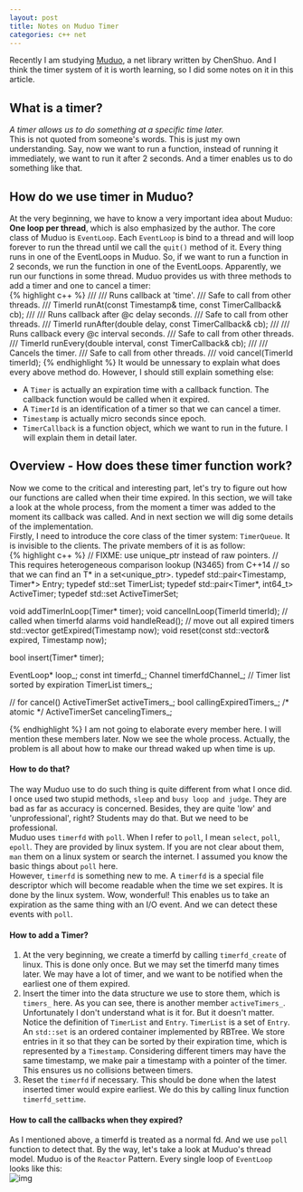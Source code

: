 ```yaml
---
layout: post
title: Notes on Muduo Timer
categories: c++ net
---
```

Recently I am studying [Muduo](https://github.com/chenshuo/muduo), a net library written by ChenShuo.
And I think the timer system of it is worth learning, so I did some notes on it in this article.

## What is a timer?
*A timer allows us to do something at a specific time later.*  
This is not quoted from someone's words. This is just my own understanding.
Say, now we want to run a function, instead of running it immediately, we want to run it after 2 seconds. And a timer enables us to do something like that.
 
## How do we use timer in Muduo?
At the very beginning, we have to know a very important idea about Muduo: **One loop per thread**, which is also emphasized by the author.
The core class of Muduo is `EventLoop`.
Each `EventLoop` is bind to a thread and will loop forever to run the thread until we call the `quit()` method of it.
Every thing runs in one of the EventLoops in Muduo.
So, if we want to run a function in 2 seconds, we run the function in one of the EventLoops. Apparently, we run our functions in some thread.
Muduo provides us with three methods to add a timer and one to cancel a timer:   
{% highlight c++ %}
    ///
    /// Runs callback at 'time'.
    /// Safe to call from other threads.
    ///
    TimerId runAt(const Timestamp& time, const TimerCallback& cb);
    ///
    /// Runs callback after @c delay seconds.
    /// Safe to call from other threads.
    ///
    TimerId runAfter(double delay, const TimerCallback& cb);
    ///
    /// Runs callback every @c interval seconds.
    /// Safe to call from other threads.
    ///
    TimerId runEvery(double interval, const TimerCallback& cb);
    ///
    /// Cancels the timer.
    /// Safe to call from other threads.
    ///
    void cancel(TimerId timerId);
{% endhighlight %}
It would be unnessary to explain what does every above method do. However, I should still explain something else:
*   A `Timer` is actually an expiration time with a callback function. The callback function would be called when it expired. 
*   A `TimerId` is an identification of a timer so that we can cancel a timer.
*   `Timestamp` is actually micro seconds since epoch.
*   `TimerCallback` is a function object, which we want to run in the future.
I will explain them in detail later.  

## Overview - How does these timer function work?  
Now we come to the critical and interesting part, let's try to figure out how our functions are called when their time expired.
In this section, we will take a look at the whole process, from the moment a timer was added to the moment its callback was called.
And in next section we will dig some details of the implementation.  
Firstly, I need to introduce the core class of the timer system: `TimerQueue`.
It is invisible to the clients.
The private members of it is as follow:  
{% highlight c++ %}
  // FIXME: use unique_ptr<Timer> instead of raw pointers.
  // This requires heterogeneous comparison lookup (N3465) from C++14
  // so that we can find an T* in a set<unique_ptr<T>>.
  typedef std::pair<Timestamp, Timer*> Entry;
  typedef std::set<Entry> TimerList;
  typedef std::pair<Timer*, int64_t> ActiveTimer;
  typedef std::set<ActiveTimer> ActiveTimerSet;

  void addTimerInLoop(Timer* timer);
  void cancelInLoop(TimerId timerId);
  // called when timerfd alarms
  void handleRead();
  // move out all expired timers
  std::vector<Entry> getExpired(Timestamp now);
  void reset(const std::vector<Entry>& expired, Timestamp now);

  bool insert(Timer* timer);

  EventLoop* loop_;
  const int timerfd_;
  Channel timerfdChannel_;
  // Timer list sorted by expiration
  TimerList timers_;

  // for cancel()
  ActiveTimerSet activeTimers_;
  bool callingExpiredTimers_; /* atomic */
  ActiveTimerSet cancelingTimers_;

{% endhighlight %}
I am not going to elaborate every member here.
I will mention these members later.
Now we see the whole process. 
Actually, the problem is all about how to make our thread waked up when time is up.
#### How to do that?
The way Muduo use to do such thing is quite different from what I once did.
I once used two stupid methods, `sleep` and `busy loop and judge`.
They are bad as far as accuracy is concerned.
Besides, they are quite 'low' and 'unprofessional', right?
Students may do that.
But we need to be  professional.  
Muduo uses `timerfd` with `poll`.
When I refer to `poll`, I mean `select`, `poll`, `epoll`.
They are provided by linux system.
If you are not clear about them, `man` them on a linux system or search the internet.
I assumed you know the basic things about `poll` here.  
However, `timerfd` is something new to me.
A `timerfd` is a special file descriptor which will become readable when the time we set expires.
It is done by the linux system.
Wow, wonderful! This enables us to take an expiration as the same thing with an I/O event.
And we can detect these events with `poll`.
#### How to add a Timer?
1.   At the very beginning, we create a timerfd by calling `timerfd_create` of linux.
     This is done only once.
     But we may set the timerfd many times later.
     We may have a lot of timer, and we want to be notified when the earliest one of them expired.
2.   Insert the timer into the data structure we use to store them, which is `timers_` here.
     As you can see, there is another member `activeTimers_`.
     Unfortunately I don't understand what is it for.
     But it doesn't matter.
     Notice the definition of `TimerList` and `Entry`.
     `TimerList` is a set of `Entry`.
     An `std::set` is an ordered container implemented by RBTree.
     We store entries in it so that they can be sorted by their expiration time, which is represented by a `Timestamp`.
     Considering different timers may have the same timestamp, we make pair a timestamp with a pointer of the timer.
     This ensures us no collisions between timers.
3.   Reset the `timerfd` if necessary.
     This should be done when the latest inserted timer would expire earliest.
     We do this by calling linux function `timerfd_settime`.  
 
#### How to call the callbacks when they expired?
As I mentioned above, a timerfd is treated as a normal fd.
And we use `poll` function to detect that.
By the way, let's take a look at Muduo's thread model.
Muduo is of the `Reactor` Pattern.
Every single loop of `EventLoop` looks like this:  
![img](https://github.com/Irving-cl/Irving-cl.github.io/_assets/notes_on_muduo_timer_system/muduo_reactor.png)  
